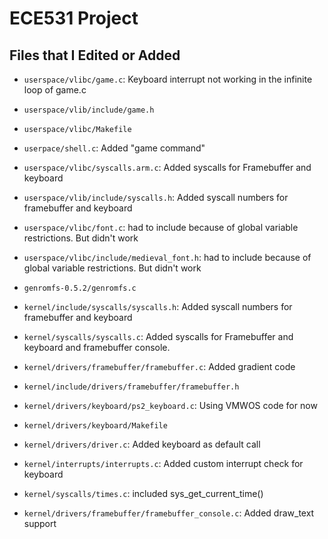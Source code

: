 # ECE531 Project

## Files that I Edited or Added

- `userspace/vlibc/game.c`: Keyboard interrupt not working in the infinite loop of game.c
- `userspace/vlib/include/game.h`
- `userspace/vlibc/Makefile`
- `userpace/shell.c`: Added "game command"
- `userspace/vlibc/syscalls.arm.c`: Added syscalls for Framebuffer and keyboard
- `userspace/vlib/include/syscalls.h`: Added syscall numbers for framebuffer and keyboard
- `userspace/vlibc/font.c`: had to include because of global variable restrictions. But didn't work
- `userspace/vlibc/include/medieval_font.h`: had to include because of global variable restrictions. But didn't work

- `genromfs-0.5.2/genromfs.c`

- `kernel/include/syscalls/syscalls.h`: Added syscall numbers for framebuffer and keyboard
- `kernel/syscalls/syscalls.c`: Added syscalls for Framebuffer and keyboard and framebuffer console.
- `kernel/drivers/framebuffer/framebuffer.c`: Added gradient code
- `kernel/include/drivers/framebuffer/framebuffer.h`
- `kernel/drivers/keyboard/ps2_keyboard.c`: Using VMWOS code for now
- `kernel/drivers/keyboard/Makefile`
- `kernel/drivers/driver.c`: Added keyboard as default call
- `kernel/interrupts/interrupts.c`: Added custom interrupt check for keyboard
- `kernel/syscalls/times.c`: included sys_get_current_time()
- `kernel/drivers/framebuffer/framebuffer_console.c`: Added draw_text support